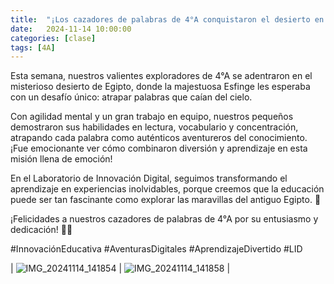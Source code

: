 ```yaml
---
title:  "¡Los cazadores de palabras de 4°A conquistaron el desierto en el LID! 🏜️🔍"
date:   2024-11-14 10:00:00
categories: [clase]
tags: [4A]
---
```

Esta semana, nuestros valientes exploradores de 4°A se adentraron en el misterioso desierto de Egipto, donde la majestuosa Esfinge les esperaba con un desafío único: atrapar palabras que caían del cielo.

Con agilidad mental y un gran trabajo en equipo, nuestros pequeños demostraron sus habilidades en lectura, vocabulario y concentración, atrapando cada palabra como auténticos aventureros del conocimiento. ¡Fue emocionante ver cómo combinaron diversión y aprendizaje en esta misión llena de emoción!

En el Laboratorio de Innovación Digital, seguimos transformando el aprendizaje en experiencias inolvidables, porque creemos que la educación puede ser tan fascinante como explorar las maravillas del antiguo Egipto. 🚀

¡Felicidades a nuestros cazadores de palabras de 4°A por su entusiasmo y dedicación! 👏🌟

#InnovaciónEducativa #AventurasDigitales #AprendizajeDivertido #LID

| ![IMG_20241114_141854](https://github.com/user-attachments/assets/a5b6a97b-fa86-4c8b-bba6-7fdfd5b485b1) | ![IMG_20241114_141858](https://github.com/user-attachments/assets/6b452752-952e-495a-90b7-7e5d32076792) |



[lid]: https://ipc-lid.github.io/ 
